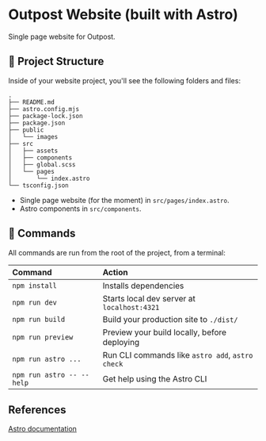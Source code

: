 # Outpost Website (built with Astro)

Single page website for Outpost.

## 🚀 Project Structure

Inside of your website project, you'll see the following folders and files:

```text
.
├── README.md
├── astro.config.mjs
├── package-lock.json
├── package.json
├── public
│   └── images
├── src
│   ├── assets
│   ├── components
│   ├── global.scss
│   └── pages
│       └── index.astro
└── tsconfig.json
```

- Single page website (for the moment) in `src/pages/index.astro`.
- Astro components in `src/components`.

## 🧞 Commands

All commands are run from the root of the project, from a terminal:

| Command                   | Action                                           |
| :------------------------ | :----------------------------------------------- |
| `npm install`             | Installs dependencies                            |
| `npm run dev`             | Starts local dev server at `localhost:4321`      |
| `npm run build`           | Build your production site to `./dist/`          |
| `npm run preview`         | Preview your build locally, before deploying     |
| `npm run astro ...`       | Run CLI commands like `astro add`, `astro check` |
| `npm run astro -- --help` | Get help using the Astro CLI                     |

## References

[Astro documentation](https://docs.astro.build)
